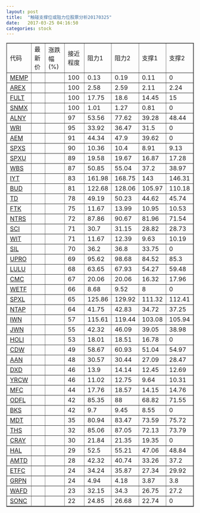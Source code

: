 ```yaml
---
layout: post
title:  "触碰支撑位或阻力位股票分析20170325"
date:   2017-03-25 04:16:50
categories: stock
---
```

<script type="text/javascript">
var stockList = []
stockList.push('gb_memp');
stockList.push('gb_arex');
stockList.push('gb_fult');
stockList.push('gb_snmx');
stockList.push('gb_alny');
stockList.push('gb_wri');
stockList.push('gb_aem');
stockList.push('gb_spxs');
stockList.push('gb_spxu');
stockList.push('gb_wbs');
stockList.push('gb_iyt');
stockList.push('gb_bud');
stockList.push('gb_td');
stockList.push('gb_ftk');
stockList.push('gb_ntrs');
stockList.push('gb_sci');
stockList.push('gb_wit');
stockList.push('gb_sil');
stockList.push('gb_upro');
stockList.push('gb_lulu');
stockList.push('gb_cmc');
stockList.push('gb_wetf');
stockList.push('gb_spxl');
stockList.push('gb_ntap');
stockList.push('gb_iwn');
stockList.push('gb_jwn');
stockList.push('gb_holi');
stockList.push('gb_cdw');
stockList.push('gb_aan');
stockList.push('gb_dxd');
stockList.push('gb_yrcw');
stockList.push('gb_mfc');
stockList.push('gb_odfl');
stockList.push('gb_bks');
stockList.push('gb_mdt');
stockList.push('gb_ths');
stockList.push('gb_cray');
stockList.push('gb_hal');
stockList.push('gb_amtd');
stockList.push('gb_etfc');
stockList.push('gb_grpn');
stockList.push('gb_wafd');
stockList.push('gb_sonc');
</script>
<table border="1">
 <tr>
 <td>代码</td>
 <td>最新价</td>
 <td>涨跌幅(%)</td>
 <td>接近程度</td>
 <td>阻力1</td>
 <td>阻力2</td>
 <td>支撑1</td>
 <td>支撑2</td>
</tr>
  <tr id="memp" class="red">
  <td><a href="http://stock.finance.sina.com.cn/usstock/quotes/MEMP.html" target="_blank">MEMP</a></td><td></td><td></td><td>100</td><td>0.13</td><td>0.19</td><td>0.11</td><td>0</td></tr>
  <tr id="arex" class="green">
  <td><a href="http://stock.finance.sina.com.cn/usstock/quotes/AREX.html" target="_blank">AREX</a></td><td></td><td></td><td>100</td><td>2.58</td><td>2.59</td><td>2.11</td><td>2.24</td></tr>
  <tr id="fult" class="red">
  <td><a href="http://stock.finance.sina.com.cn/usstock/quotes/FULT.html" target="_blank">FULT</a></td><td></td><td></td><td>100</td><td>17.75</td><td>18.6</td><td>14.45</td><td>15</td></tr>
  <tr id="snmx" class="red">
  <td><a href="http://stock.finance.sina.com.cn/usstock/quotes/SNMX.html" target="_blank">SNMX</a></td><td></td><td></td><td>100</td><td>1.01</td><td>1.27</td><td>0.81</td><td>0</td></tr>
  <tr id="alny" class="red">
  <td><a href="http://stock.finance.sina.com.cn/usstock/quotes/ALNY.html" target="_blank">ALNY</a></td><td></td><td></td><td>97</td><td>53.56</td><td>77.62</td><td>39.28</td><td>48.44</td></tr>
  <tr id="wri" class="red">
  <td><a href="http://stock.finance.sina.com.cn/usstock/quotes/WRI.html" target="_blank">WRI</a></td><td></td><td></td><td>95</td><td>33.92</td><td>36.47</td><td>31.5</td><td>0</td></tr>
  <tr id="aem" class="red">
  <td><a href="http://stock.finance.sina.com.cn/usstock/quotes/AEM.html" target="_blank">AEM</a></td><td></td><td></td><td>91</td><td>44.34</td><td>47.9</td><td>39.62</td><td>0</td></tr>
  <tr id="spxs" class="green">
  <td><a href="http://stock.finance.sina.com.cn/usstock/quotes/SPXS.html" target="_blank">SPXS</a></td><td></td><td></td><td>90</td><td>10.36</td><td>10.4</td><td>8.91</td><td>9.13</td></tr>
  <tr id="spxu" class="green">
  <td><a href="http://stock.finance.sina.com.cn/usstock/quotes/SPXU.html" target="_blank">SPXU</a></td><td></td><td></td><td>89</td><td>19.58</td><td>19.67</td><td>16.87</td><td>17.28</td></tr>
  <tr id="wbs" class="red">
  <td><a href="http://stock.finance.sina.com.cn/usstock/quotes/WBS.html" target="_blank">WBS</a></td><td></td><td></td><td>87</td><td>50.85</td><td>55.04</td><td>37.2</td><td>38.97</td></tr>
  <tr id="iyt" class="red">
  <td><a href="http://stock.finance.sina.com.cn/usstock/quotes/IYT.html" target="_blank">IYT</a></td><td></td><td></td><td>83</td><td>161.98</td><td>168.75</td><td>143</td><td>146.31</td></tr>
  <tr id="bud" class="green">
  <td><a href="http://stock.finance.sina.com.cn/usstock/quotes/BUD.html" target="_blank">BUD</a></td><td></td><td></td><td>81</td><td>122.68</td><td>128.06</td><td>105.97</td><td>110.18</td></tr>
  <tr id="td" class="red">
  <td><a href="http://stock.finance.sina.com.cn/usstock/quotes/TD.html" target="_blank">TD</a></td><td></td><td></td><td>78</td><td>49.19</td><td>50.23</td><td>44.62</td><td>45.74</td></tr>
  <tr id="ftk" class="red">
  <td><a href="http://stock.finance.sina.com.cn/usstock/quotes/FTK.html" target="_blank">FTK</a></td><td></td><td></td><td>75</td><td>11.67</td><td>13.99</td><td>10.95</td><td>10.53</td></tr>
  <tr id="ntrs" class="red">
  <td><a href="http://stock.finance.sina.com.cn/usstock/quotes/NTRS.html" target="_blank">NTRS</a></td><td></td><td></td><td>72</td><td>87.86</td><td>90.67</td><td>81.96</td><td>71.54</td></tr>
  <tr id="sci" class="red">
  <td><a href="http://stock.finance.sina.com.cn/usstock/quotes/SCI.html" target="_blank">SCI</a></td><td></td><td></td><td>71</td><td>30.7</td><td>31.15</td><td>28.82</td><td>28.73</td></tr>
  <tr id="wit" class="green">
  <td><a href="http://stock.finance.sina.com.cn/usstock/quotes/WIT.html" target="_blank">WIT</a></td><td></td><td></td><td>71</td><td>11.67</td><td>12.39</td><td>9.63</td><td>10.19</td></tr>
  <tr id="sil" class="red">
  <td><a href="http://stock.finance.sina.com.cn/usstock/quotes/SIL.html" target="_blank">SIL</a></td><td></td><td></td><td>70</td><td>36.2</td><td>36.8</td><td>33.75</td><td>0</td></tr>
  <tr id="upro" class="red">
  <td><a href="http://stock.finance.sina.com.cn/usstock/quotes/UPRO.html" target="_blank">UPRO</a></td><td></td><td></td><td>69</td><td>95.62</td><td>98.68</td><td>84.52</td><td>85.3</td></tr>
  <tr id="lulu" class="green">
  <td><a href="http://stock.finance.sina.com.cn/usstock/quotes/LULU.html" target="_blank">LULU</a></td><td></td><td></td><td>68</td><td>63.65</td><td>67.93</td><td>54.27</td><td>59.48</td></tr>
  <tr id="cmc" class="green">
  <td><a href="http://stock.finance.sina.com.cn/usstock/quotes/CMC.html" target="_blank">CMC</a></td><td></td><td></td><td>67</td><td>20.06</td><td>20.06</td><td>16.32</td><td>17.96</td></tr>
  <tr id="wetf" class="red">
  <td><a href="http://stock.finance.sina.com.cn/usstock/quotes/WETF.html" target="_blank">WETF</a></td><td></td><td></td><td>66</td><td>8.68</td><td>9.52</td><td>8</td><td>0</td></tr>
  <tr id="spxl" class="red">
  <td><a href="http://stock.finance.sina.com.cn/usstock/quotes/SPXL.html" target="_blank">SPXL</a></td><td></td><td></td><td>65</td><td>125.86</td><td>129.92</td><td>111.32</td><td>112.41</td></tr>
  <tr id="ntap" class="red">
  <td><a href="http://stock.finance.sina.com.cn/usstock/quotes/NTAP.html" target="_blank">NTAP</a></td><td></td><td></td><td>64</td><td>41.75</td><td>42.83</td><td>34.72</td><td>37.25</td></tr>
  <tr id="iwn" class="red">
  <td><a href="http://stock.finance.sina.com.cn/usstock/quotes/IWN.html" target="_blank">IWN</a></td><td></td><td></td><td>57</td><td>115.61</td><td>119.44</td><td>103.08</td><td>105.94</td></tr>
  <tr id="jwn" class="red">
  <td><a href="http://stock.finance.sina.com.cn/usstock/quotes/JWN.html" target="_blank">JWN</a></td><td></td><td></td><td>55</td><td>42.32</td><td>46.09</td><td>39.05</td><td>38.98</td></tr>
  <tr id="holi" class="green">
  <td><a href="http://stock.finance.sina.com.cn/usstock/quotes/HOLI.html" target="_blank">HOLI</a></td><td></td><td></td><td>53</td><td>18.01</td><td>18.51</td><td>16.78</td><td>0</td></tr>
  <tr id="cdw" class="red">
  <td><a href="http://stock.finance.sina.com.cn/usstock/quotes/CDW.html" target="_blank">CDW</a></td><td></td><td></td><td>49</td><td>58.67</td><td>60.93</td><td>51.04</td><td>54.97</td></tr>
  <tr id="aan" class="green">
  <td><a href="http://stock.finance.sina.com.cn/usstock/quotes/AAN.html" target="_blank">AAN</a></td><td></td><td></td><td>48</td><td>30.57</td><td>30.44</td><td>27.09</td><td>28.47</td></tr>
  <tr id="dxd" class="green">
  <td><a href="http://stock.finance.sina.com.cn/usstock/quotes/DXD.html" target="_blank">DXD</a></td><td></td><td></td><td>46</td><td>13.9</td><td>14.14</td><td>12.45</td><td>12.69</td></tr>
  <tr id="yrcw" class="red">
  <td><a href="http://stock.finance.sina.com.cn/usstock/quotes/YRCW.html" target="_blank">YRCW</a></td><td></td><td></td><td>46</td><td>11.02</td><td>12.75</td><td>9.64</td><td>10.31</td></tr>
  <tr id="mfc" class="red">
  <td><a href="http://stock.finance.sina.com.cn/usstock/quotes/MFC.html" target="_blank">MFC</a></td><td></td><td></td><td>44</td><td>17.76</td><td>18.57</td><td>14.15</td><td>14.76</td></tr>
  <tr id="odfl" class="red">
  <td><a href="http://stock.finance.sina.com.cn/usstock/quotes/ODFL.html" target="_blank">ODFL</a></td><td></td><td></td><td>42</td><td>85.35</td><td>88</td><td>68.82</td><td>71.55</td></tr>
  <tr id="bks" class="green">
  <td><a href="http://stock.finance.sina.com.cn/usstock/quotes/BKS.html" target="_blank">BKS</a></td><td></td><td></td><td>42</td><td>9.7</td><td>9.45</td><td>8.55</td><td>0</td></tr>
  <tr id="mdt" class="green">
  <td><a href="http://stock.finance.sina.com.cn/usstock/quotes/MDT.html" target="_blank">MDT</a></td><td></td><td></td><td>35</td><td>80.94</td><td>83.47</td><td>73.59</td><td>75.72</td></tr>
  <tr id="ths" class="red">
  <td><a href="http://stock.finance.sina.com.cn/usstock/quotes/THS.html" target="_blank">THS</a></td><td></td><td></td><td>32</td><td>85.06</td><td>87.05</td><td>72.13</td><td>73.79</td></tr>
  <tr id="cray" class="red">
  <td><a href="http://stock.finance.sina.com.cn/usstock/quotes/CRAY.html" target="_blank">CRAY</a></td><td></td><td></td><td>30</td><td>21.84</td><td>21.35</td><td>19.35</td><td>0</td></tr>
  <tr id="hal" class="green">
  <td><a href="http://stock.finance.sina.com.cn/usstock/quotes/HAL.html" target="_blank">HAL</a></td><td></td><td></td><td>29</td><td>52.5</td><td>55.21</td><td>47.06</td><td>48.84</td></tr>
  <tr id="amtd" class="green">
  <td><a href="http://stock.finance.sina.com.cn/usstock/quotes/AMTD.html" target="_blank">AMTD</a></td><td></td><td></td><td>28</td><td>42.32</td><td>40.74</td><td>33.26</td><td>37.2</td></tr>
  <tr id="etfc" class="red">
  <td><a href="http://stock.finance.sina.com.cn/usstock/quotes/ETFC.html" target="_blank">ETFC</a></td><td></td><td></td><td>24</td><td>34.24</td><td>35.87</td><td>27.34</td><td>29.92</td></tr>
  <tr id="grpn" class="green">
  <td><a href="http://stock.finance.sina.com.cn/usstock/quotes/GRPN.html" target="_blank">GRPN</a></td><td></td><td></td><td>24</td><td>4.94</td><td>4.18</td><td>3.87</td><td>3.8</td></tr>
  <tr id="wafd" class="red">
  <td><a href="http://stock.finance.sina.com.cn/usstock/quotes/WAFD.html" target="_blank">WAFD</a></td><td></td><td></td><td>23</td><td>32.15</td><td>34.3</td><td>26.75</td><td>27.2</td></tr>
  <tr id="sonc" class="green">
  <td><a href="http://stock.finance.sina.com.cn/usstock/quotes/SONC.html" target="_blank">SONC</a></td><td></td><td></td><td>22</td><td>24.85</td><td>26.68</td><td>22.74</td><td>0</td></tr>
</table>
